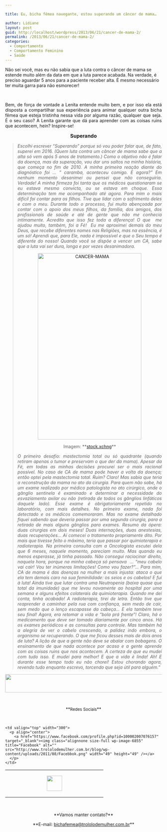 ```yaml
---

title: Eu, bicha fêmea navegante, estou superando um câncer de mama…

author: Lidiane
layout: post
guid: http://localhost/wordpress/2013/06/21/cancer-de-mama-2/
permalink: /2013/06/21/cancer-de-mama-2/
categories:
  - Comportamento
  - Comportamento Feminino
  - Saúde
---
```

Não sei você, mas eu não sabia que a luta contra o câncer de mama se estende muito além da data em que a luta parece acabada. Na verdade, é preciso aguardar 5 anos para a paciente receber alta. É mesmo necessário ter muita garra para não esmorecer!

&nbsp;

<p style="text-align: justify;">
  Bem, de força de vontade a Lenita entende muito bem, e por isso ela está disposta a compartilhar sua experiência para animar qualquer outra bicha fêmea que esteja tristinha nessa vida por alguma razão, qualquer que seja. É o seu caso? A Lenita garante que dá para aprender com as coisas ruins que acontecem, hein? Inspire-se!
</p>

<!--more-->

<p align="center">
  <b><span style="font-size: medium;">Superando</span></b>
</p>

> <p align="justify">
>   <em>Escolhi escrever &#8220;Superando&#8221; porque só vou poder falar que, de fato, superei em 2016. </em><em>(Quem luta contra um câncer de mama sabe que a alta só vem após 5 anos de tratamento.) </em><em>Como o objetivo não é falar da doença, mas da superação, vou dar uns saltos na minha história, que começa no fim de 2010. </em><em>A minha primeira reação diante do diagnóstico foi &#8230; &#8221; caramba, aconteceu comigo. E agora?&#8221; </em><em>Em nenhum momento desanimei ou pensei que não conseguiria. </em><em>Verdade! </em><em>A minha firmeza foi tanta que os médicos questionaram se eu estava mesmo convicta, ou se estava em choque. </em><em>Essa determinação tem me acompanhado até agora. </em><em>Para mim o mais difícil foi contar para os filhos. Tive que lidar com o sofrimento deles e com o meu. </em><em>Durante todo o processo, fui muito abençoada por contar com o apoio dos meus filhos, da família, dos amigos, dos profissionais de saúde e até de gente que não me conhecia intimamente. </em><em>Acredito que isso fez toda a diferença! </em><em>O que  me ajudou muito, também, foi a Fé!  </em><em>Eu me aproximei demais do meu Deus, que recebe diferentes nomes nas Religiões, mas na essência, é um só! </em><em>Aprendi que, para Ele, nada é impossível e que o Seu tempo é diferente do nosso! </em><em>Quando você se dispõe a vencer um CA, sabe que a luta vai ser dura, longa e por vezes desanimadora. </em>
> </p>
> 
> <p align="center">
>   <a href="http://www.trololodemulher.com.br/blog/wp-content/uploads/2013/05/CANCER-MAMA.jpg"><img class="alignnone size-full wp-image-9457" alt="CANCER-MAMA" src="http://www.trololodemulher.com.br/blog/wp-content/uploads/2013/05/CANCER-MAMA.jpg" width="333" height="600" /></a>
> </p>
> 
> <p align="center">
>   Imagem: **<a href="http://www.sxc.hu/" target="_blank">stock.xchng</a>**
> </p>
> 
> <p align="justify">
>   <em>O primeiro desafio: mastectomia total ou só quadrante (quando retiram apenas o tumor e preservam o que der da mama). </em><em>Apesar da Fé, em todas as minhas decisões procurei ser o mais racional possível. </em><em>No caso de CA de mama pode haver a volta da doença; então optei pela mastectomia total. </em><em>Ruim? </em><em>Claro! Mas sabia que teria a reconstrução da mama no ato da cirurgia. </em><em>Para quem não sabe, há um exame realizado por médico patologista no ato cirúrgico, onde o gânglio sentinela é examinado e determinar a necessidade do esvaziamento axilar ou não (retirada de todos os gânglios linfáticos daquele lado). Esse exame é obrigatoriamente repetido no laboratório, com mais detalhes. </em><em>No primeiro exame, nada foi detectado e os médicos comemoraram. </em><em>Mas no exame detalhado fiquei sabendo que deveria passar por uma segunda cirurgia, para a retirada de mais alguns gânglios para exames. </em><em>Resumo da ópera: duas cirurgias em dois meses! </em><em>Duas internações, duas anestesias, duas recuperações&#8230; </em><em>Aí comecei o tratamento propriamente dito. </em><em>Por mais que tivesse feito o máximo, teria que passar por quimioterapia e radioterapia. </em><em>Na primeira consulta com a Oncologista escutei dela que 6 meses, naquele momento, pareciam muito. Mas quando eu menos esperasse, já tinha passado. </em><em>Não consegui raciocinar direito, naquela hora, porque na minha cabeça só pensava  &#8230; &#8220;meu cabelo vai cair! Vou ter inúmeras limitações! Como vou fazer?&#8221;&#8230; </em><em>Para mim, CA de mama é das doenças na mulher a mais injusta: ataca o que ela tem demais caro na sua feminilidade: os seios e os cabelos! </em><em>E fui à luta! Ainda tive que lutar contra uma Neutropenia (baixa quase que total da imunidade) que me levou novamente ao hospital por uma semana e alguns efeitos colaterais da quimioterapia. </em><em>Quando me dei conta, tinha acabado! </em><em>A radioterapia, tirei de letra. </em><em>Então tive que reaprender a caminhar pela rua com confiança, sem medo de cair, sem medo que o lenço escapasse da cabeça&#8230; </em><em>E ela também teve seu final! </em><em>Agora, era retomar a vida e &#8220;bola prá frente&#8221;! </em><em>Claro, há o medicamento que deve ser tomado diariamente por cinco anos. </em><em>Há os exames periódicos e as consultas para controle. </em><em>Mas também há a alegria de ver o cabelo crescendo, a palidez indo embora, o organismo se recuperando. </em><em>O que me ficou desses mais de dois anos de luta? </em><em>A lição de que a gente não deve se abalar com bobagens. </em><em>O ensinamento de que nada acontece por acaso e a gente aprende com as coisas ruins que nos acontecem. </em><em>A certeza de que eu mudei com tudo isso. E mudei para melhor! </em><em>E que a vida é linda! </em><em>Ah! E durante esse tempo todo eu não chorei! </em><em>Estou chorando agora, revendo tudo enquanto escrevo, torcendo que seja útil para alguém.”</em>
> </p>

<p align="center">
  <a href="http://feedburner.google.com/fb/a/mailverify?uri=blogbichafemea&loc=pt_BR" target="_blank"><img class="alignnone size-full wp-image-8451" title="Assine o Bicha Fêmea grátis!" alt="" src="http://www.trololodemulher.com.br/blog/wp-content/uploads/2012/01/rodapé.png" width="600" height="59" /></a>
</p>

&nbsp;

<p align="center">
  **<span style="font-size: small;">Redes Sociais</span>**
</p>

&nbsp;

<table width="600" border="0" cellspacing="0" cellpadding="2">
  <tr>
    <td valign="top" width="300">
      <p align="center">
        <a href="https://twitter.com/#%21/bichafemea" target="_blank"><img class="alignnone size-full wp-image-6857" title="Twitter" alt="" src="http://www.trololodemulher.com.br/blog/wp-content/uploads/2011/08/Twitter.png" width="49" height="49" /></a>
      </p>
    </td>
    
    <td valign="top" width="300">
      <p align="center">
        <a href="https://www.facebook.com/profile.php?id=100002007076157" target="_blank"><img class="alignnone size-full wp-image-6855" title="Facebook" alt="" src="http://www.trololodemulher.com.br/blog/wp-content/uploads/2011/08/Facebbok.png" width="49" height="49" /></a>
      </p>
    </td>
  </tr>
</table>

&nbsp;

<p align="center">
  **Vamos manter contato?**
</p>

<p align="center">
  **E-mail: <a href="mailto:bichafemea@trololodemulher.com.br">bichafemea@trololodemulher.com.br</a>**
</p>

<p align="center">